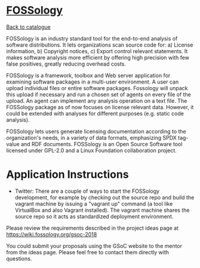 
# [FOSSology](https://fossology.org/)

[Back to catalogue](../README.md#fossology)

FOSSology is an industry standard tool for the end-to-end analysis of software distributions. It lets organizations scan source code for: a) License information, b) Copyright notices, c) Export control relevant statements. It makes software analysis more efficient by offering high precision with few false positives, greatly reducing overhead costs.

FOSSology is a framework, toolbox and Web server application for examining software packages in a multi-user environment. A user can upload individual files or entire software packages. Fossology will unpack this upload if necessary and run a chosen set of agents on every file of the upload. An agent can implement any analysis operation on a text file. The FOSSology package as of now focuses on license relevant data. However, it could be extended with analyses for different purposes (e.g. static code analysis).

FOSSology lets users generate licensing documentation according to the organization's needs, in a variety of data formats, emphasizing SPDX tag-value and RDF documents. FOSSology is an Open Source Software tool licensed under GPL-2.0 and a Linux Foundation collaboration project.

# Application Instructions

* Twitter: There are a couple of ways to start the FOSSology development, for example by checking out the source repo and build the vagrant machine by issuing a "vagrant up" command (a tool like VirtualBox and also Vagrant installed). The vagrant machine shares the source repo so it acts as standardized deployment environment.

Please review the requirements described in the project ideas page at https://wiki.fossology.org/gsoc-2018


You could submit your proposals using the GSoC website to the mentor from the ideas page. Please feel free to contact them directly with questions.